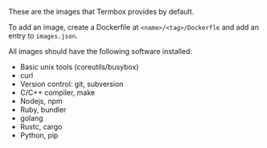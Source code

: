 These are the images that Termbox provides by default.

To add an image, create a Dockerfile at `<name>/<tag>/Dockerfle` and add an
entry to `images.json`.

All images should have the following software installed:

* Basic unix tools (coreutils/busybox)
* curl
* Version control: git, subversion
* C/C++ compiler, make
* Nodejs, npm
* Ruby, bundler
* golang
* Rustc, cargo
* Python, pip